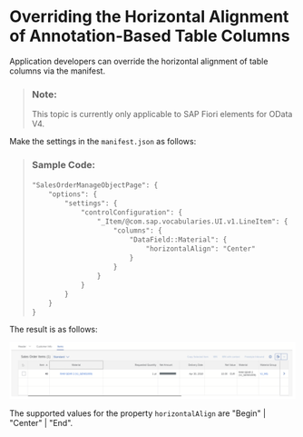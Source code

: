 <!-- loiofb93920a2ee145c5bf2b5d1bacb79ab3 -->

# Overriding the Horizontal Alignment of Annotation-Based Table Columns

Application developers can override the horizontal alignment of table columns via the manifest.

> ### Note:  
> This topic is currently only applicable to SAP Fiori elements for OData V4.

Make the settings in the `manifest.json` as follows:

> ### Sample Code:  
> ```
> "SalesOrderManageObjectPage": {
>     "options": {
>         "settings": {
>             "controlConfiguration": {
>                 "_Item/@com.sap.vocabularies.UI.v1.LineItem": {
>                     "columns": {
>                         "DataField::Material": {
>                             "horizontalAlign": "Center"
>                         }
>                     }
>                 }
>             }
>         }
>     }
> }
> ```

The result is as follows:

![](images/Overriding_the_Horizontal_Alignment_of_Annotation-Based_Table_Columns_fc4e1b4.png)

The supported values for the property `horizontalAlign` are "Begin" | "Center" | "End".

